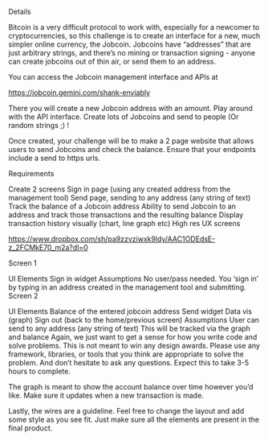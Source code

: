 Details

Bitcoin is a very difficult protocol to work with, especially for a newcomer to cryptocurrencies, so this challenge is to create an interface for a new, much simpler online currency, the Jobcoin. Jobcoins have “addresses” that are just arbitrary strings, and there’s no mining or transaction signing - anyone can create jobcoins out of thin air, or send them to an address.

You can access the Jobcoin management interface and APIs at

https://jobcoin.gemini.com/shank-enviably

There you will create a new Jobcoin address with an amount. Play around with the API interface. Create lots of Jobcoins and send to people (Or random strings ;) !

Once created, your challenge will be to make a 2 page website that allows users to send Jobcoins and check the balance. Ensure that your endpoints include a send to https urls.

Requirements

Create 2 screens
Sign in page (using any created address from the management tool)
Send page, sending to any address (any string of text)
Track the balance of a Jobcoin address
Ability to send Jobcoin to an address and track those transactions and the resulting balance
Display transaction history visually (chart, line graph etc)
High res UX screens

https://www.dropbox.com/sh/pa9zzvziwxk9ldy/AAC1ODEdsE-z_2FCMkE70_m2a?dl=0

Screen 1

UI Elements
Sign in widget
Assumptions
No user/pass needed. You ‘sign in’ by typing in an address created in the management tool and submitting.
Screen 2

UI Elements
Balance of the entered jobcoin address
Send widget
Data vis (graph)
Sign out (back to the home/previous screen)
Assumptions
User can send to any address (any string of text)
This will be tracked via the graph and balance
Again, we just want to get a sense for how you write code and solve problems. This is not meant to win any design awards. Please use any framework, libraries, or tools that you think are appropriate to solve the problem. And don’t hesitate to ask any questions. Expect this to take 3-5 hours to complete.

The graph is meant to show the account balance over time however you’d like. Make sure it updates when a new transaction is made.

Lastly, the wires are a guideline. Feel free to change the layout and add some style as you see fit. Just make sure all the elements are present in the final product.
